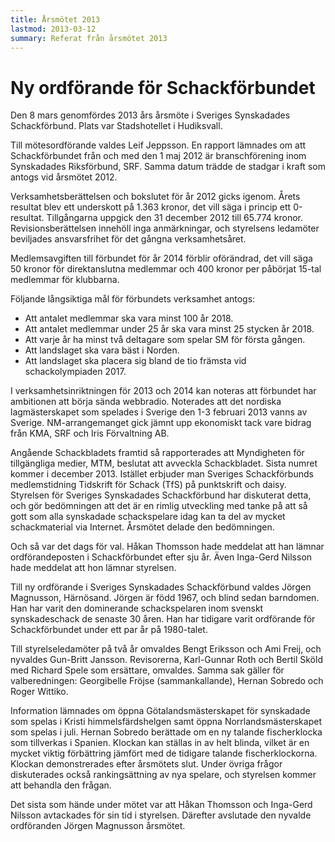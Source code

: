 ```yaml
---
title: Årsmötet 2013
lastmod: 2013-03-12
summary: Referat från årsmötet 2013
---
```


[]()

Ny ordförande för Schackförbundet
==========

Den 8 mars genomfördes 2013 års årsmöte i Sveriges Synskadades Schackförbund. Plats var Stadshotellet i Hudiksvall.

Till mötesordförande valdes Leif Jeppsson. En rapport lämnades om att Schackförbundet från och med den 1 maj 2012 är branschförening inom Synskadades Riksförbund, SRF. Samma datum trädde de stadgar i kraft som antogs vid årsmötet 2012.

Verksamhetsberättelsen och bokslutet för år 2012 gicks igenom. Årets resultat blev ett underskott på 1.363 kronor, det vill säga i princip ett 0-resultat. Tillgångarna uppgick den 31 december 2012 till 65.774 kronor. Revisionsberättelsen innehöll inga anmärkningar, och styrelsens ledamöter beviljades ansvarsfrihet för det gångna verksamhetsåret.

Medlemsavgiften till förbundet för år 2014 förblir oförändrad, det vill säga 50 kronor för direktanslutna medlemmar och 400 kronor per påbörjat 15-tal medlemmar för klubbarna.

Följande långsiktiga mål för förbundets verksamhet antogs:

* Att antalet medlemmar ska vara minst 100 år 2018.
* Att antalet medlemmar under 25 år ska vara minst 25 stycken år 2018.
* Att varje år ha minst två deltagare som spelar SM för första gången.
* Att landslaget ska vara bäst i Norden.
* Att landslaget ska placera sig bland de tio främsta vid schackolympiaden 2017.

I verksamhetsinriktningen för 2013 och 2014 kan noteras att förbundet har ambitionen att börja sända webbradio. Noterades att det nordiska lagmästerskapet som spelades i Sverige den 1-3 februari 2013 vanns av Sverige. NM-arrangemanget gick jämnt upp ekonomiskt tack vare bidrag från KMA, SRF och Iris Förvaltning AB.

Angående Schackbladets framtid så rapporterades att Myndigheten för tillgängliga medier, MTM, beslutat att avveckla Schackbladet. Sista numret kommer i december 2013. Istället erbjuder man Sveriges Schackförbunds medlemstidning Tidskrift för Schack (TfS) på punktskrift och daisy. Styrelsen för Sveriges Synskadades Schackförbund har diskuterat detta, och gör bedömningen att det är en rimlig utveckling med tanke på att så gott som alla synskadade schackspelare idag kan ta del av mycket schackmaterial via Internet. Årsmötet delade den bedömningen.

Och så var det dags för val. Håkan Thomsson hade meddelat att han lämnar ordförandeposten i Schackförbundet efter sju år. Även Inga-Gerd Nilsson hade meddelat att hon lämnar styrelsen.

Till ny ordförande i Sveriges Synskadades Schackförbund valdes Jörgen Magnusson, Härnösand. Jörgen är född 1967, och blind sedan barndomen. Han har varit den dominerande schackspelaren inom svenskt synskadeschack de senaste 30 åren. Han har tidigare varit ordförande för Schackförbundet under ett par år på 1980-talet.

Till styrelseledamöter på två år omvaldes Bengt Eriksson och Ami Freij, och nyvaldes Gun-Britt Jansson. Revisorerna, Karl-Gunnar Roth och Bertil Sköld med Richard Spele som ersättare, omvaldes. Samma sak gäller för valberedningen: Georgibelle Fröjse (sammankallande), Hernan Sobredo och Roger Wittiko.

Information lämnades om öppna Götalandsmästerskapet för synskadade som spelas i Kristi himmelsfärdshelgen samt öppna Norrlandsmästerskapet som spelas i juli. Hernan Sobredo berättade om en ny talande fischerklocka som tillverkas i Spanien. Klockan kan ställas in av helt blinda, vilket är en mycket viktig förbättring jämfört med de tidigare talande fischerklockorna. Klockan demonstrerades efter årsmötets slut. Under övriga frågor diskuterades också rankingsättning av nya spelare, och styrelsen kommer att behandla den frågan.

Det sista som hände under mötet var att Håkan Thomsson och Inga-Gerd Nilsson avtackades för sin tid i styrelsen. Därefter avslutade den nyvalde ordföranden Jörgen Magnusson årsmötet.